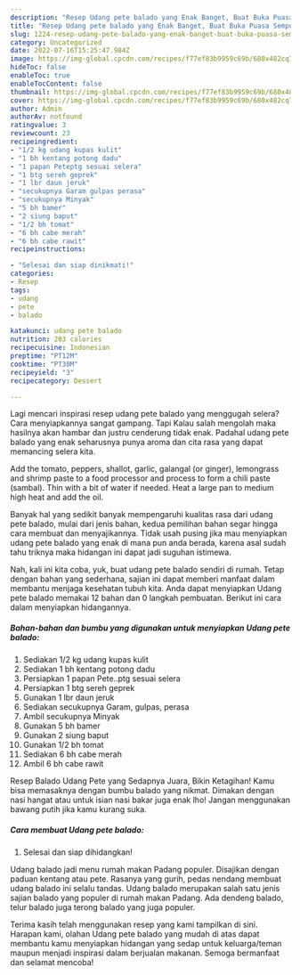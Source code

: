 ```yaml
---
description: "Resep Udang pete balado yang Enak Banget, Buat Buka Puasa Sempurna"
title: "Resep Udang pete balado yang Enak Banget, Buat Buka Puasa Sempurna"
slug: 1224-resep-udang-pete-balado-yang-enak-banget-buat-buka-puasa-sempurna
category: Uncategorized
date: 2022-07-16T15:25:47.984Z
image: https://img-global.cpcdn.com/recipes/f77ef83b9959c69b/680x482cq70/udang-pete-balado-foto-resep-utama.jpg
hideToc: false
enableToc: true
enableTocContent: false
thumbnail: https://img-global.cpcdn.com/recipes/f77ef83b9959c69b/680x482cq70/udang-pete-balado-foto-resep-utama.jpg
cover: https://img-global.cpcdn.com/recipes/f77ef83b9959c69b/680x482cq70/udang-pete-balado-foto-resep-utama.jpg
author: Admin
authorAv: notfound
ratingvalue: 3
reviewcount: 23
recipeingredient:
- "1/2 kg udang kupas kulit"
- "1 bh kentang potong dadu"
- "1 papan Peteptg sesuai selera"
- "1 btg sereh geprek"
- "1 lbr daun jeruk"
- "secukupnya Garam gulpas perasa"
- "secukupnya Minyak"
- "5 bh bamer"
- "2 siung baput"
- "1/2 bh tomat"
- "6 bh cabe merah"
- "6 bh cabe rawit"
recipeinstructions:

- "Selesai dan siap dinikmati!"
categories:
- Resep
tags:
- udang
- pete
- balado

katakunci: udang pete balado 
nutrition: 283 calories
recipecuisine: Indonesian
preptime: "PT12M"
cooktime: "PT30M"
recipeyield: "3"
recipecategory: Dessert

---
```



Lagi mencari inspirasi resep udang pete balado yang menggugah selera? Cara menyiapkannya sangat gampang. Tapi Kalau salah mengolah maka hasilnya akan hambar dan justru cenderung tidak enak. Padahal udang pete balado yang enak seharusnya punya aroma dan cita rasa yang dapat memancing selera kita.


Add the tomato, peppers, shallot, garlic, galangal (or ginger), lemongrass and shrimp paste to a food processor and process to form a chili paste (sambal). Thin with a bit of water if needed. Heat a large pan to medium high heat and add the oil.

Banyak hal yang sedikit banyak mempengaruhi kualitas rasa dari udang pete balado, mulai dari jenis bahan, kedua pemilihan bahan segar hingga cara membuat dan menyajikannya. Tidak usah pusing jika mau menyiapkan udang pete balado yang enak di mana pun anda berada, karena asal sudah tahu triknya maka hidangan ini dapat jadi suguhan istimewa.


Nah, kali ini kita coba, yuk, buat udang pete balado sendiri di rumah. Tetap dengan bahan yang sederhana, sajian ini dapat memberi manfaat dalam membantu menjaga kesehatan tubuh kita. Anda dapat menyiapkan Udang pete balado memakai 12 bahan dan 0 langkah pembuatan. Berikut ini cara dalam menyiapkan hidangannya.

<!--inarticleads1-->

##### Bahan-bahan dan bumbu yang digunakan untuk menyiapkan Udang pete balado:

1. Sediakan 1/2 kg udang kupas kulit
1. Sediakan 1 bh kentang potong dadu
1. Persiapkan 1 papan Pete..ptg sesuai selera
1. Persiapkan 1 btg sereh geprek
1. Gunakan 1 lbr daun jeruk
1. Sediakan secukupnya Garam, gulpas, perasa
1. Ambil secukupnya Minyak
1. Gunakan 5 bh bamer
1. Gunakan 2 siung baput
1. Gunakan 1/2 bh tomat
1. Sediakan 6 bh cabe merah
1. Ambil 6 bh cabe rawit


Resep Balado Udang Pete yang Sedapnya Juara, Bikin Ketagihan! Kamu bisa memasaknya dengan bumbu balado yang nikmat. Dimakan dengan nasi hangat atau untuk isian nasi bakar juga enak lho! Jangan menggunakan bawang putih jika kamu kurang suka. 

<!--inarticleads2-->

##### Cara membuat Udang pete balado:


1. Selesai dan siap dihidangkan!

Udang balado jadi menu rumah makan Padang populer. Disajikan dengan paduan kentang atau pete. Rasanya yang gurih, pedas nendang membuat udang balado ini selalu tandas. Udang balado merupakan salah satu jenis sajian balado yang populer di rumah makan Padang. Ada dendeng balado, telur balado juga terong balado yang juga populer. 

Terima kasih telah menggunakan resep yang kami tampilkan di sini. Harapan kami, olahan Udang pete balado yang mudah di atas dapat membantu kamu menyiapkan hidangan yang sedap untuk keluarga/teman maupun menjadi inspirasi dalam berjualan makanan. Semoga bermanfaat dan selamat mencoba!
